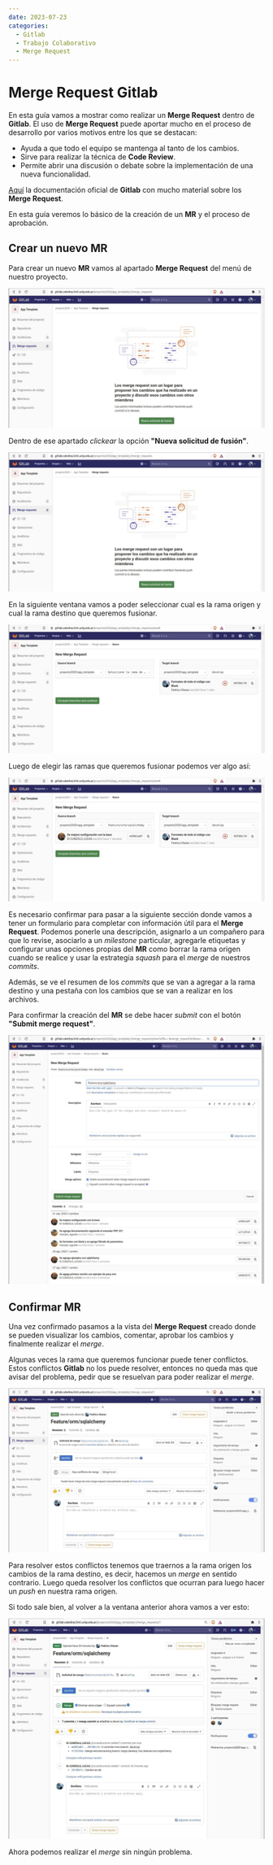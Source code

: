 ```yaml
---
date: 2023-07-23
categories:
  - Gitlab
  - Trabajo Colaborativo
  - Merge Request
---
```


# Merge Request Gitlab

En esta guía vamos a mostrar como realizar un **Merge Request** dentro de
**Gitlab**.
El uso de **Merge Request** puede aportar mucho en el proceso de desarrollo por
varios motivos entre los que se destacan:

- Ayuda a que todo el equipo se mantenga al tanto de los cambios.
- Sirve para realizar la técnica de **Code Review**.
- Permite abrir una discusión o debate sobre la implementación de una nueva
  funcionalidad.

<!-- more -->

[Aquí](https://docs.gitlab.com/ee/user/project/merge_requests/) la documentación
oficial de **Gitlab** con mucho material sobre los **Merge Request**.

En esta guía veremos lo básico de la creación de un **MR** y el proceso de
aprobación.

## Crear un nuevo MR

Para crear un nuevo **MR** vamos al apartado **Merge Request** del menú
de nuestro proyecto.

![Merge Request](img/06-01_mr.jpg)

Dentro de ese apartado *clickear* la opción **"Nueva solicitud de fusión"**.

![New Merge Request](img/06-02_mr.jpg)

En la siguiente ventana vamos a poder seleccionar cual es la rama origen y cual
la rama destino que queremos fusionar.

![Choice Branches](img/06-03_mr.jpg)

Luego de elegir las ramas que queremos fusionar podemos ver algo así:

![Choiced Branches](img/06-04_mr.jpg)

Es necesario confirmar para pasar a la siguiente sección donde vamos a tener
un formulario para completar con información útil para el **Merge Request**.
Podemos ponerle una descripción, asignarlo a un compañero para que lo revise,
asociarlo a un *milestone* particular, agregarle etiquetas y configurar unas
opciones propias del **MR** como borrar la rama origen cuando se realice y usar la
estrategia *squash* para el *merge* de nuestros *commits*.

Además, se ve el resumen de los *commits* que se van a agregar a la rama destino
y una pestaña con los cambios que se van a realizar en los archivos.

Para confirmar la creación del **MR** se debe hacer *submit* con el botón
**"Submit merge request"**.

![Merge Request Form](img/06-05_mr.jpg)

## Confirmar MR

Una vez confirmado pasamos a la vista del **Merge Request** creado donde se
pueden visualizar los cambios, comentar, aprobar los cambios y finalmente
realizar el *merge*.

Algunas veces la rama que queremos funcionar puede tener conflictos. Estos
conflictos **Gitlab** no los puede resolver, entonces no queda mas que avisar
del problema, pedir que se resuelvan para poder realizar el *merge*.

![Merge Request with conflicts](img/06-06_mr.jpg)

Para resolver estos conflictos tenemos que traernos a la rama origen los cambios
de la rama destino, es decir, hacemos un *merge* en sentido contrario. Luego queda
resolver los conflictos que ocurran para luego hacer un *push* en nuestra rama
origen.

Si todo sale bien, al volver a la ventana anterior ahora vamos a ver esto:

![Merge Request without conflics](img/06-07_mr.jpg)

Ahora podemos realizar el *merge* sin ningún problema.
